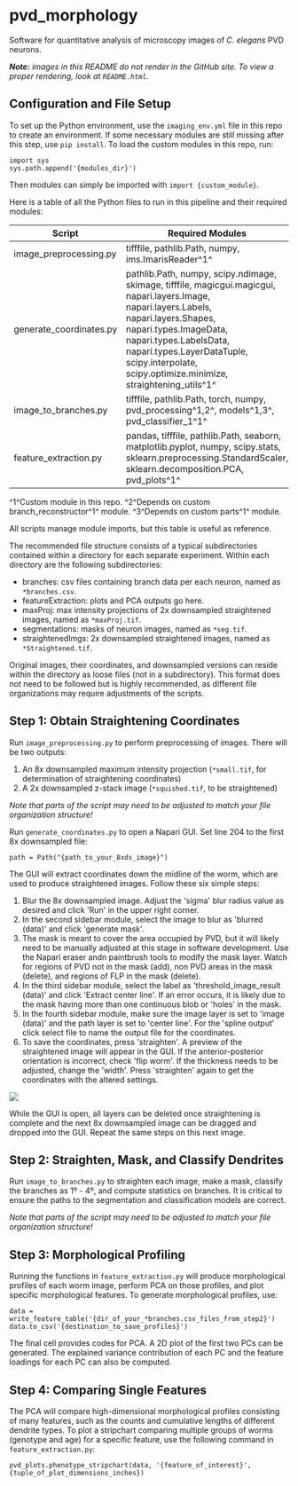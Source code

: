 # pvd_morphology
Software for quantitative analysis of microscopy images of *C. elegans* PVD neurons.

*__Note:__ images in this README do not render in the GitHub site. To view a proper rendering, look at `README.html`.*

## Configuration and File Setup
To set up the Python environment, use the `imaging_env.yml` file in this repo to create an environment. If some necessary modules are still missing after this step, use `pip install`. To load the custom modules in this repo, run:
```
import sys
sys.path.append('{modules_dir}')
```
Then modules can simply be imported with `import {custom_module}`.

Here is a table of all the Python files to run in this pipeline and their required modules:

| Script | Required Modules |
| ---- | ---- |
| image_preprocessing.py | tifffile, pathlib.Path, numpy, ims.ImarisReader^1^ |
| generate_coordinates.py | pathlib.Path, numpy, scipy.ndimage, skimage, tifffile, magicgui.magicgui, napari.layers.Image, napari.layers.Labels, napari.layers.Shapes, napari.types.ImageData, napari.types.LabelsData, napari.types.LayerDataTuple, scipy.interpolate, scipy.optimize.minimize, straightening_utils^1^ | 
| image_to_branches.py | tifffile, pathlib.Path, torch, numpy, pvd_processing^1,2^, models^1,3^, pvd_classifier_1^1^ |
| feature_extraction.py | pandas, tifffile, pathlib.Path, seaborn, matplotlib.pyplot, numpy, scipy.stats, sklearn.preprocessing.StandardScaler, sklearn.decomposition.PCA, pvd_plots^1^ |

^1^Custom module in this repo.
^2^Depends on custom branch_reconstructor^1^ module.
^3^Depends on custom parts^1^ module.

All scripts manage module imports, but this table is useful as reference.

The recommended file structure consists of a typical subdirectories contained within a directory for each separate experiment. Within each directory are the following subdirectories:

* branches: csv files containing branch data per each neuron, named as `*branches.csv`.
* featureExtraction: plots and PCA outputs go here.
* maxProj: max intensity projections of 2x downsampled straightened images, named as `*maxProj.tif`.
* segmentations: masks of neuron images, named as `*seg.tif`.
* straightenedImgs: 2x downsampled straightened images, named as `*Straightened.tif`.

Original images, their coordinates, and downsampled versions can reside within the directory as loose files (not in a subdirectory). This format does not need to be followed but is highly recommended, as different file organizations may require adjustments of the scripts.

## Step 1: Obtain Straightening Coordinates
Run `image_preprocessing.py` to perform preprocessing of images. There will be two outputs:

1) An 8x downsampled maximum intensity projection (`*small.tif`, for determination of straightening coordinates)
2) A 2x downsampled z-stack image (`*squished.tif`, to be straightened)

*Note that parts of the script may need to be adjusted to match your file organization structure!*

Run `generate_coordinates.py` to open a Napari GUI. Set line 204 to the first 8x downsampled file:
```
path = Path("{path_to_your_8xds_image}")
```

The GUI will extract coordinates down the midline of the worm, which are used to produce straightened images. Follow these six simple steps:

1) Blur the 8x downsampled image. Adjust the 'sigma' blur radius value as desired and click 'Run' in the upper right corner.
2) In the second sidebar module, select the image to blur as 'blurred (data)' and click 'generate mask'.
3) The mask is meant to cover the area occupied by PVD, but it will likely need to be manually adjusted at this stage in software development. Use the Napari eraser andn paintbrush tools to modify the mask layer. Watch for regions of PVD not in the mask (add), non PVD areas in the mask (delete), and regions of FLP in the mask (delete).
4) In the third sidebar module, select the label as 'threshold_image_result (data)' and click 'Extract center line'. If an error occurs, it is likely due to the mask having more than one continuous blob or 'holes' in the mask.
5) In the fourth sidebar module, make sure the image layer is set to 'image (data)' and the path layer is set to 'center line'. For the 'spline output' click select file to name the output file for the coordinates.
6) To save the coordinates, press 'straighten'. A preview of the straightened image will appear in the GUI. If the anterior-posterior orientation is incorrect, check 'flip worm'. If the thickness needs to be adjusted, change the 'width'. Press 'straighten' again to get the coordinates with the altered settings.

![](/Users/alexneupauer/Desktop/napari_demo.png)

While the GUI is open, all layers can be deleted once straightening is complete and the next 8x downsampled image can be dragged and dropped into the GUI. Repeat the same steps on this next image.

## Step 2: Straighten, Mask, and Classify Dendrites
Run `image_to_branches.py` to straighten each image, make a mask, classify the branches as 1º - 4º, and compute statistics on branches. It is critical to ensure the paths to the segmentation and classification models are correct.

*Note that parts of the script may need to be adjusted to match your file organization structure!*

## Step 3: Morphological Profiling
Running the functions in `feature_extraction.py` will produce morphological profiles of each worm image, perform PCA on those profiles, and plot specific morphological features. To generate morphological profiles, use:
```
data = write_feature_table('{dir_of_your_*branches.csv_files_from_step2}')
data.to_csv('{destination_to_save_profiles}')
```
The final cell provides codes for PCA. A 2D plot of the first two PCs can be generated. The explained variance contribution of each PC and the feature loadings for each PC can also be computed.

## Step 4: Comparing Single Features
The PCA will compare high-dimensional morphological profiles consisting of many features, such as the counts and cumulative lengths of different dendrite types. To plot a stripchart comparing multiple groups of worms (genotype and age) for a specific feature, use the following command in `feature_extraction.py`:
```
pvd_plots.phenotype_stripchart(data, '{feature_of_interest}', {tuple_of_plot_dimensions_inches})
```


 
